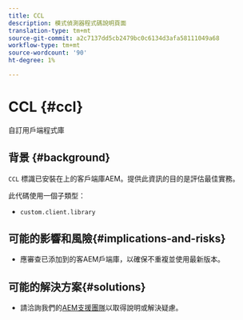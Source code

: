 ```yaml
---
title: CCL
description: 模式偵測器程式碼說明頁面
translation-type: tm+mt
source-git-commit: a2c7137dd5cb2479bc0c6134d3afa58111049a68
workflow-type: tm+mt
source-wordcount: '90'
ht-degree: 1%

---
```



# CCL {#ccl}

自訂用戶端程式庫

## 背景 {#background}

`CCL` 標識已安裝在上的客戶端庫AEM。提供此資訊的目的是評估最佳實務。

此代碼使用一個子類型：
* `custom.client.library`

## 可能的影響和風險{#implications-and-risks}

* 應審查已添加到的客AEM戶端庫，以確保不重複並使用最新版本。

## 可能的解決方案{#solutions}

* 請洽詢我們的[AEM支援團隊](https://helpx.adobe.com/enterprise/using/support-for-experience-cloud.html)以取得說明或解決疑慮。
